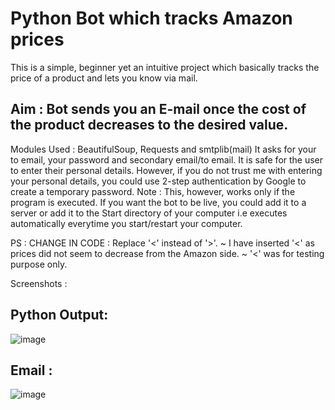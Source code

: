 # Python Bot which tracks Amazon prices

This is a simple, beginner yet an intuitive project which basically tracks the price of a product and lets you know via mail.
## Aim : Bot sends you an E-mail once the cost of the product decreases to the desired value.

Modules Used : BeautifulSoup, Requests and smtplib(mail)
It asks for your to email, your password and secondary email/to email. It is safe for the user to enter their personal details. 
However, if you do not trust me with entering your personal details, you could use 2-step authentication by Google to create a temporary password.
Note : This, however, works only if the program is executed. If you want the bot to be live, you could add it to a server or add it to the Start directory of your computer i.e executes automatically everytime you start/restart your computer.


PS : CHANGE IN CODE : Replace '<' instead of '>'.
      ~ I have inserted '<' as prices did not seem to decrease from the Amazon side.
      ~ '<' was for testing purpose only.
      
Screenshots : 
## Python Output:
![image](https://user-images.githubusercontent.com/51396834/82666314-490c8f80-9c53-11ea-9d68-abdf76d9f271.png)
## Email :
![image](https://user-images.githubusercontent.com/51396834/82667048-b40a9600-9c54-11ea-9a86-7ec8e308978a.png)
